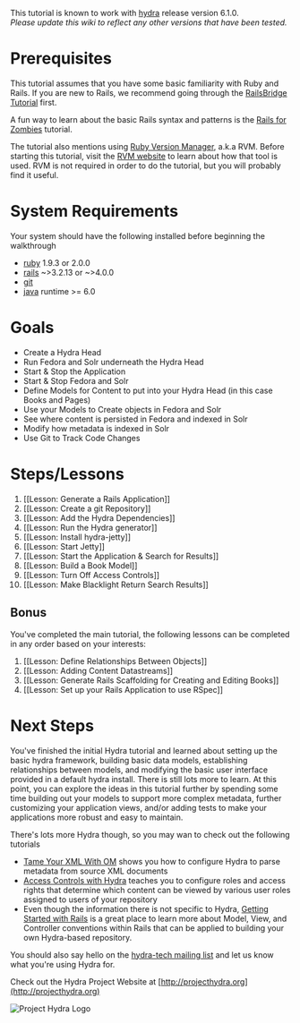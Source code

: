 This tutorial is known to work with [hydra](http://rubygems.org/gems/hydra) release version 6.1.0.   
_Please update this wiki to reflect any other versions that have been tested._

# Prerequisites

This tutorial assumes that you have some basic familiarity with Ruby and Rails.  If you are new to Rails, we recommend going through the [RailsBridge Tutorial](http://curriculum.railsbridge.org/intro-to-rails/) first.

A fun way to learn about the basic Rails syntax and patterns is the [Rails for Zombies](http://railsforzombies.org/) tutorial.

The tutorial also mentions using [Ruby Version Manager](http://rvm.io), a.k.a RVM.  Before starting this tutorial, visit the [RVM website](http://rvm.io/) to learn about how that tool is used.  RVM is not required in order to do the tutorial, but you will probably find it useful.

# System Requirements
Your system should have the following installed before beginning the walkthrough
+ [ruby](http://www.ruby-lang.org/en/) 1.9.3 or 2.0.0
+ [rails](http://rubyonrails.org/)  ~>3.2.13 or ~>4.0.0
+ [git](http://git-scm.com/)
+ [java](http://www.java.com/en/) runtime >= 6.0 

# Goals
* Create a Hydra Head
* Run Fedora and Solr underneath the Hydra Head
* Start & Stop the Application
* Start & Stop Fedora and Solr
* Define Models for Content to put into your Hydra Head (in this case Books and Pages)
* Use your Models to Create objects in Fedora and Solr
* See where content is persisted in Fedora and indexed in Solr
* Modify how metadata is indexed in Solr
* Use Git to Track Code Changes

# Steps/Lessons
1. [[Lesson: Generate a Rails Application]]
1. [[Lesson: Create a git Repository]]
1. [[Lesson: Add the Hydra Dependencies]]
1. [[Lesson: Run the Hydra generator]]
1. [[Lesson: Install hydra-jetty]]
1. [[Lesson: Start Jetty]]
1. [[Lesson: Start the Application & Search for Results]]
1. [[Lesson: Build a Book Model]]
1. [[Lesson: Turn Off Access Controls]]
1. [[Lesson: Make Blacklight Return Search Results]]

## Bonus
You've completed the main tutorial, the following lessons can be completed in any order based on your interests:  

1. [[Lesson: Define Relationships Between Objects]]  
1. [[Lesson: Adding Content Datastreams]]  
1. [[Lesson: Generate Rails Scaffolding for Creating and Editing Books]]  
1. [[Lesson: Set up your Rails Application to use RSpec]]  

# Next Steps
You've finished the initial Hydra tutorial and learned about setting up the basic hydra framework, building basic data models, establishing relationships between models, and modifying the basic user interface provided in a default hydra install.  There is still lots more to learn.  At this point, you can explore the ideas in this tutorial further by spending some time building out your models to support more complex metadata, further customizing your application views, and/or adding tests to make your applications more robust and easy to maintain.

There's lots more Hydra though, so you may wan to check out the following tutorials
- [Tame Your XML With OM](https://github.com/projecthydra/om/wiki/Tame-your-XML-with-OM) shows you how to configure Hydra to parse metadata from source XML documents
- [Access Controls with Hydra](https://github.com/projecthydra/hydra-head/wiki/Access-Controls-with-Hydra) teaches you to configure roles and access rights that determine which content can be viewed by various user roles assigned to users of your repository
- Even though the information there is not specific to Hydra, [Getting Started with Rails](http://guides.rubyonrails.org/getting_started.html) is a great place to learn more about Model, View, and Controller conventions within Rails that can be applied to building your own Hydra-based repository.

You should also say hello on the [hydra-tech mailing list](https://groups.google.com/forum/?fromgroups#!forum/hydra-tech) and let us know what you're using Hydra for.  
  
Check out the Hydra Project Website at [http://projecthydra.org](http://projecthydra.org)  

![Project Hydra Logo](https://github.com/uvalib/libra-oa/blob/a6564a9e5c13b7873dc883367f5e307bf715d6cf/public/images/powered_by_hydra.png?raw=true)